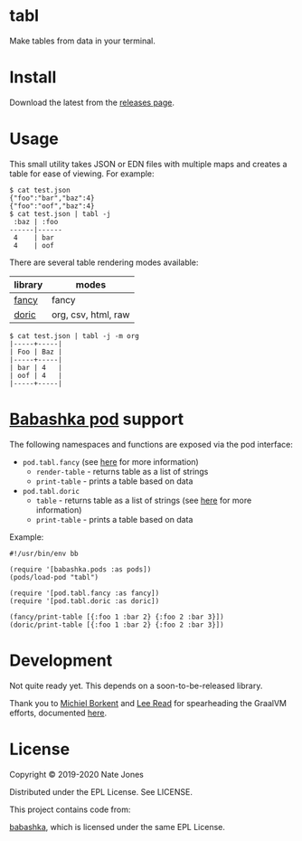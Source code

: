 # tabl

Make tables from data in your terminal.

# Install

Download the latest from the [releases page](https://github.com/justone/tabl/releases).

# Usage

This small utility takes JSON or EDN files with multiple maps and creates a
table for ease of viewing. For example:

```
$ cat test.json
{"foo":"bar","baz":4}
{"foo":"oof","baz":4}
$ cat test.json | tabl -j
 :baz | :foo
------|------
 4    | bar
 4    | oof
```

There are several table rendering modes available:

| library                                            | modes               |
|----------------------------------------------------|---------------------|
| [fancy](https://github.com/chbrown/fancy-clojure/) | fancy               |
| [doric](https://github.com/joegallo/doric)         | org, csv, html, raw |


```
$ cat test.json | tabl -j -m org
|-----+-----|
| Foo | Baz |
|-----+-----|
| bar | 4   |
| oof | 4   |
|-----+-----|
```

# [Babashka pod](https://github.com/babashka/babashka.pods) support

The following namespaces and functions are exposed via the pod interface:

* `pod.tabl.fancy` (see [here](https://cljdoc.org/d/fancy/fancy/0.2.3/api/fancy.table) for more information)
    * `render-table` - returns table as a list of strings
    * `print-table` - prints a table based on data
* `pod.tabl.doric`
    * `table` - returns table as a list of strings  (see [here](https://github.com/joegallo/doric) for more information)
    * `print-table` - prints a table based on data

Example:

```
#!/usr/bin/env bb

(require '[babashka.pods :as pods])
(pods/load-pod "tabl")

(require '[pod.tabl.fancy :as fancy])
(require '[pod.tabl.doric :as doric])

(fancy/print-table [{:foo 1 :bar 2} {:foo 2 :bar 3}])
(doric/print-table [{:foo 1 :bar 2} {:foo 2 :bar 3}])
```

# Development

Not quite ready yet. This depends on a soon-to-be-released library.

Thank you to [Michiel Borkent](https://github.com/borkdude) and
[Lee Read](https://github.com/lread) for spearheading the GraalVM efforts,
documented [here](https://github.com/lread/clj-graal-docs).

# License

Copyright © 2019-2020 Nate Jones

Distributed under the EPL License. See LICENSE.

This project contains code from:

[babashka](https://github.com/borkdude/babashka), which is licensed under the same EPL License.
